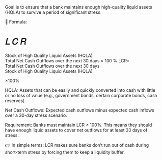 Goal is to ensure that a bank maintains enough high-quality liquid assets (HQLA) to survive a period of significant stress.

🔹 Formula:

𝐿
𝐶
𝑅
=
Stock of High Quality Liquid Assets (HQLA)
Total Net Cash Outflows over the next 30 days
×
100
%
LCR=
Total Net Cash Outflows over the next 30 days
Stock of High Quality Liquid Assets (HQLA)
	​

×100%

HQLA: Assets that can be easily and quickly converted into cash with little or no loss of value (e.g., government bonds, certain corporate bonds, cash reserves).

Net Cash Outflows: Expected cash outflows minus expected cash inflows over a 30-day stress scenario.

Requirement:
Banks must maintain LCR ≥ 100%.
This means they should have enough liquid assets to cover net outflows for at least 30 days of stress.

👉 In simple terms:
LCR makes sure banks don’t run out of cash during short-term stress by forcing them to keep a liquidity buffer.
